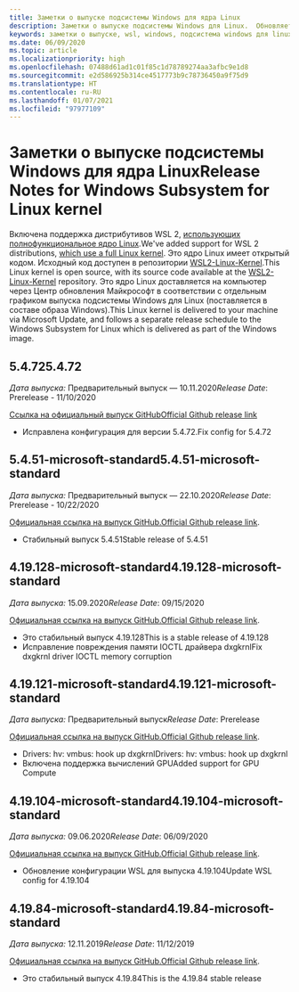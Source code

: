 ```yaml
---
title: Заметки о выпуске подсистемы Windows для ядра Linux
description: Заметки о выпуске подсистемы Windows для Linux.  Обновляется ежемесячно.
keywords: заметки о выпуске, wsl, windows, подсистема windows для linux, windowssubsystem, ubuntu, ядро
ms.date: 06/09/2020
ms.topic: article
ms.localizationpriority: high
ms.openlocfilehash: 07488d61ad1c01f85c1d78789274aa3afbc9e1d8
ms.sourcegitcommit: e2d586925b314ce4517773b9c78736450a9f75d9
ms.translationtype: HT
ms.contentlocale: ru-RU
ms.lasthandoff: 01/07/2021
ms.locfileid: "97977109"
---
```

# <a name="release-notes-for-windows-subsystem-for-linux-kernel"></a><span data-ttu-id="da4b8-105">Заметки о выпуске подсистемы Windows для ядра Linux</span><span class="sxs-lookup"><span data-stu-id="da4b8-105">Release Notes for Windows Subsystem for Linux kernel</span></span>

<span data-ttu-id="da4b8-106">Включена поддержка дистрибутивов WSL 2, [использующих полнофункциональное ядро Linux](https://devblogs.microsoft.com/commandline/shipping-a-linux-kernel-with-windows/).</span><span class="sxs-lookup"><span data-stu-id="da4b8-106">We've added support for WSL 2 distributions, [which use a full Linux kernel](https://devblogs.microsoft.com/commandline/shipping-a-linux-kernel-with-windows/).</span></span> <span data-ttu-id="da4b8-107">Это ядро Linux имеет открытый кодом. Исходный код доступен в репозитории [WSL2-Linux-Kernel](https://github.com/microsoft/WSL2-Linux-Kernel).</span><span class="sxs-lookup"><span data-stu-id="da4b8-107">This Linux kernel is open source, with its source code available at the [WSL2-Linux-Kernel](https://github.com/microsoft/WSL2-Linux-Kernel) repository.</span></span> <span data-ttu-id="da4b8-108">Это ядро Linux доставляется на компьютер через Центр обновления Майкрософт в соответствии с отдельным графиком выпуска подсистемы Windows для Linux (поставляется в составе образа Windows).</span><span class="sxs-lookup"><span data-stu-id="da4b8-108">This Linux kernel is delivered to your machine via Microsoft Update, and follows a separate release schedule to the Windows Subsystem for Linux which is delivered as part of the Windows image.</span></span>

## <a name="5472"></a><span data-ttu-id="da4b8-109">5.4.72</span><span class="sxs-lookup"><span data-stu-id="da4b8-109">5.4.72</span></span>
<span data-ttu-id="da4b8-110">*Дата выпуска:* Предварительный выпуск — 10.11.2020</span><span class="sxs-lookup"><span data-stu-id="da4b8-110">*Release Date*: Prerelease - 11/10/2020</span></span>

[<span data-ttu-id="da4b8-111">Ссылка на официальный выпуск GitHub</span><span class="sxs-lookup"><span data-stu-id="da4b8-111">Official Github release link</span></span>](https://github.com/microsoft/WSL2-Linux-Kernel/releases/tag/linux-msft-5.4.72)

* <span data-ttu-id="da4b8-112">Исправлена конфигурация для версии 5.4.72.</span><span class="sxs-lookup"><span data-stu-id="da4b8-112">Fix config for 5.4.72</span></span>

## <a name="5451-microsoft-standard"></a><span data-ttu-id="da4b8-113">5.4.51-microsoft-standard</span><span class="sxs-lookup"><span data-stu-id="da4b8-113">5.4.51-microsoft-standard</span></span>
<span data-ttu-id="da4b8-114">*Дата выпуска:* Предварительный выпуск — 22.10.2020</span><span class="sxs-lookup"><span data-stu-id="da4b8-114">*Release Date*: Prerelease - 10/22/2020</span></span>

<span data-ttu-id="da4b8-115">[Официальная ссылка на выпуск GitHub.](https://github.com/microsoft/WSL2-Linux-Kernel/releases/tag/linux-msft-5.4.51)</span><span class="sxs-lookup"><span data-stu-id="da4b8-115">[Official Github release link](https://github.com/microsoft/WSL2-Linux-Kernel/releases/tag/linux-msft-5.4.51).</span></span>

* <span data-ttu-id="da4b8-116">Стабильный выпуск 5.4.51</span><span class="sxs-lookup"><span data-stu-id="da4b8-116">Stable release of 5.4.51</span></span>

## <a name="419128-microsoft-standard"></a><span data-ttu-id="da4b8-117">4.19.128-microsoft-standard</span><span class="sxs-lookup"><span data-stu-id="da4b8-117">4.19.128-microsoft-standard</span></span>
<span data-ttu-id="da4b8-118">*Дата выпуска:* 15.09.2020</span><span class="sxs-lookup"><span data-stu-id="da4b8-118">*Release Date*: 09/15/2020</span></span>

<span data-ttu-id="da4b8-119">[Официальная ссылка на выпуск GitHub.](https://github.com/microsoft/WSL2-Linux-Kernel/releases/tag/4.19.128-microsoft-standard)</span><span class="sxs-lookup"><span data-stu-id="da4b8-119">[Official Github release link](https://github.com/microsoft/WSL2-Linux-Kernel/releases/tag/4.19.128-microsoft-standard).</span></span>

* <span data-ttu-id="da4b8-120">Это стабильный выпуск 4.19.128</span><span class="sxs-lookup"><span data-stu-id="da4b8-120">This is a stable release of 4.19.128</span></span>
* <span data-ttu-id="da4b8-121">Исправление повреждения памяти IOCTL драйвера dxgkrnl</span><span class="sxs-lookup"><span data-stu-id="da4b8-121">Fix dxgkrnl driver IOCTL memory corruption</span></span>

## <a name="419121-microsoft-standard"></a><span data-ttu-id="da4b8-122">4.19.121-microsoft-standard</span><span class="sxs-lookup"><span data-stu-id="da4b8-122">4.19.121-microsoft-standard</span></span>
<span data-ttu-id="da4b8-123">*Дата выпуска:* Предварительный выпуск</span><span class="sxs-lookup"><span data-stu-id="da4b8-123">*Release Date*: Prerelease</span></span>

<span data-ttu-id="da4b8-124">[Официальная ссылка на выпуск GitHub.](https://github.com/microsoft/WSL2-Linux-Kernel/releases/tag/4.19.121-microsoft-standard)</span><span class="sxs-lookup"><span data-stu-id="da4b8-124">[Official Github release link](https://github.com/microsoft/WSL2-Linux-Kernel/releases/tag/4.19.121-microsoft-standard).</span></span>

* <span data-ttu-id="da4b8-125">Drivers: hv: vmbus: hook up dxgkrnl</span><span class="sxs-lookup"><span data-stu-id="da4b8-125">Drivers: hv: vmbus: hook up dxgkrnl</span></span>
* <span data-ttu-id="da4b8-126">Включена поддержка вычислений GPU</span><span class="sxs-lookup"><span data-stu-id="da4b8-126">Added support for GPU Compute</span></span>

## <a name="419104-microsoft-standard"></a><span data-ttu-id="da4b8-127">4.19.104-microsoft-standard</span><span class="sxs-lookup"><span data-stu-id="da4b8-127">4.19.104-microsoft-standard</span></span>
<span data-ttu-id="da4b8-128">*Дата выпуска:* 09.06.2020</span><span class="sxs-lookup"><span data-stu-id="da4b8-128">*Release Date*: 06/09/2020</span></span> 

<span data-ttu-id="da4b8-129">[Официальная ссылка на выпуск GitHub.](https://github.com/microsoft/WSL2-Linux-Kernel/releases/tag/4.19.104-microsoft-standard)</span><span class="sxs-lookup"><span data-stu-id="da4b8-129">[Official Github release link](https://github.com/microsoft/WSL2-Linux-Kernel/releases/tag/4.19.104-microsoft-standard).</span></span>

* <span data-ttu-id="da4b8-130">Обновление конфигурации WSL для выпуска 4.19.104</span><span class="sxs-lookup"><span data-stu-id="da4b8-130">Update WSL config for 4.19.104</span></span>

## <a name="41984-microsoft-standard"></a><span data-ttu-id="da4b8-131">4.19.84-microsoft-standard</span><span class="sxs-lookup"><span data-stu-id="da4b8-131">4.19.84-microsoft-standard</span></span>
<span data-ttu-id="da4b8-132">*Дата выпуска:* 12.11.2019</span><span class="sxs-lookup"><span data-stu-id="da4b8-132">*Release Date*: 11/12/2019</span></span> 

<span data-ttu-id="da4b8-133">[Официальная ссылка на выпуск GitHub.](https://github.com/microsoft/WSL2-Linux-Kernel/releases/tag/4.19.84-microsoft-standard)</span><span class="sxs-lookup"><span data-stu-id="da4b8-133">[Official Github release link](https://github.com/microsoft/WSL2-Linux-Kernel/releases/tag/4.19.84-microsoft-standard).</span></span>

* <span data-ttu-id="da4b8-134">Это стабильный выпуск 4.19.84</span><span class="sxs-lookup"><span data-stu-id="da4b8-134">This is the 4.19.84 stable release</span></span>

